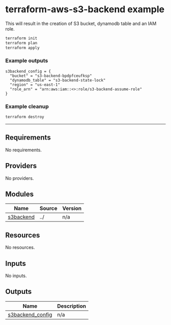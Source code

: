 # terraform-aws-s3-backend example

This will result in the creation of S3 bucket, dynamodb table and an IAM role.

```bash
terraform init
terraform plan
terraform apply
```

### Example outputs
```hcl
s3backend_config = {
  "bucket" = "s3-backend-bpdpfceufksp"
  "dynamodb_table" = "s3-backend-state-lock"
  "region" = "us-east-1"
  "role_arn" = "arn:aws:iam::<>:role/s3-backend-assume-role"
}
```

### Example cleanup
```bash
terraform destroy
```
---

<!-- BEGIN_TF_DOCS -->
## Requirements

No requirements.

## Providers

No providers.

## Modules

| Name | Source | Version |
|------|--------|---------|
| <a name="module_s3backend"></a> [s3backend](#module\_s3backend) | ../ | n/a |

## Resources

No resources.

## Inputs

No inputs.

## Outputs

| Name | Description |
|------|-------------|
| <a name="output_s3backend_config"></a> [s3backend\_config](#output\_s3backend\_config) | n/a |
<!-- END_TF_DOCS -->